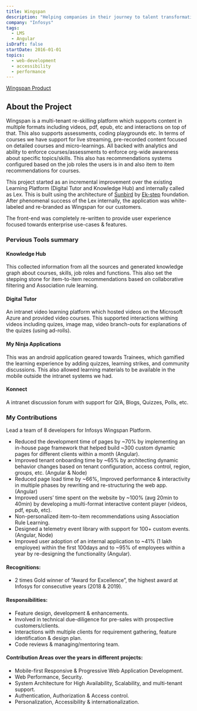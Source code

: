 ```yaml
---
title: Wingspan
description: "Helping companies in their journey to talent transformation and digital change management"
company: "Infosys"
tags:
  - LMS
  - Angular
isDraft: false
startDate: 2016-01-01
topics:
  - web-development
  - accessibility
  - performance
---
```


[Wingspan Product](https://www.infosys.com/products-and-platforms/wingspan.html)

## About the Project

Wingspan is a multi-tenant re-skilling platform which supports content in multiple formats including videos, pdf, epub, etc and interactions on top of that. This also supports assessments, coding playgrounds etc. In terms of courses we have support for live streaming, pre-recorded content focused on detailed courses and micro-learnings. All backed with analytics and ability to enforce courses/assessments to enforce org-wide awareness about specific topics/skills. This also has recommendations systems configured based on the job roles the users is in and also item to item recommendations for courses.

This project started as an incremental improvement over the existing Learning Platform (Digital Tutor and Knowledge Hub) and internally called as Lex. This is built using the architecture of [Sunbird](https://sunbird.org/) by [Ek-step](https://ekstep.org/) foundation. After phenomenal success of the Lex internally, the application was white-labeled and re-branded as Wingspan for our customers.

The front-end was completely re-written to provide user experience focused towards enterprise use-cases & features.

### Pervious Tools summary

#### Knowledge Hub

This collected information from all the sources and generated knowledge graph about courses, skills, job roles and functions. This also set the stepping stone for item-to-item recommendations based on collaborative filtering and Association rule learning.

#### Digital Tutor

An intranet video learning platform which hosted videos on the Microsoft Azure and provided video courses. This supported interactions withing videos including quizes, image map, video branch-outs for explanations of the quizes (using ad-rolls).

#### My Ninja Applications

This was an android application geared towards Trainees, which gamified the learning experience by adding quizzes, learning strikes, and community discussions. This also allowed learning materials to be available in the mobile outside the intranet systems we had.

#### Konnect

A intranet discussion forum with support for Q/A, Blogs, Quizzes, Polls, etc.

### My Contributions

Lead a team of 8 developers for Infosys Wingspan Platform.

- Reduced the development time of pages by ~70% by implementing an in-house page framework that helped build ~300 custom dynamic pages for different clients within a month (Angular).
- Improved tenant onboarding time by ~65% by architecting dynamic behavior changes based on tenant configuration, access control, region, groups, etc. (Angular & Node)
- Reduced page load time by ~66%, Improved performance & interactivity in multiple phases by rewriting and re-structuring the web app. (Angular)
- Improved users’ time spent on the website by ~100% (avg 20min to 40min) by developing a multi-format interactive content player (videos, pdf, epub, etc).
- Non-personalized item-to-item recommendations using Association Rule Learning.
- Designed a telemetry event library with support for 100+ custom events. (Angular, Node)
- Improved user adoption of an internal application to ~41% (1 lakh employee) within the first 100days and to ~95% of employees within a year by re-designing the functionality (Angular).

#### Recognitions:

- 2 times Gold winner of “Award for Excellence”, the highest award at Infosys for consecutive years (2018 & 2019).

#### Responsibilities:

- Feature design, development & enhancements.
- Involved in technical due-diligence for pre-sales with prospective customers/clients.
- Interactions with multiple clients for requirement gathering, feature identification & design plan.
- Code reviews & managing/mentoring team.

#### Contribution Areas over the years in different projects:

- Mobile-first Responsive & Progressive Web Application Development.
- Web Performance, Security.
- System Architecture for High Availability, Scalability, and multi-tenant support.
- Authentication, Authorization & Access control.
- Personalization, Accessibility & internationalization.
